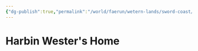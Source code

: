 ```yaml
---
{"dg-publish":true,"permalink":"/world/faerun/wetern-lands/sword-coast/phandalin/harbin-wester-s-home/"}
---
```



# Harbin Wester's Home